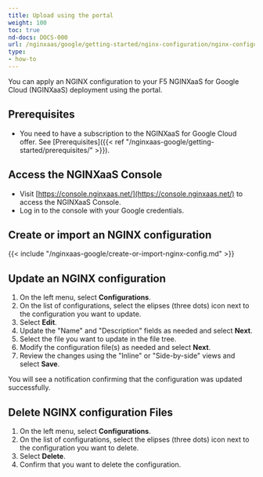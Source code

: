 ```yaml
---
title: Upload using the portal
weight: 100
toc: true
nd-docs: DOCS-000
url: /nginxaas/google/getting-started/nginx-configuration/nginx-configuration-portal/
type:
- how-to
---
```


You can apply an NGINX configuration to your F5 NGINXaaS for Google Cloud (NGINXaaS) deployment using the portal.

## Prerequisites

- You need to have a subscription to the NGINXaaS for Google Cloud offer. See [Prerequisites]({{< ref "/nginxaas-google/getting-started/prerequisites/" >}}).

## Access the NGINXaaS Console

- Visit [https://console.nginxaas.net/](https://console.nginxaas.net/) to access the NGINXaaS Console.
- Log in to the console with your Google credentials.

## Create or import an NGINX configuration

{{< include "/nginxaas-google/create-or-import-nginx-config.md" >}}

## Update an NGINX configuration

1. On the left menu, select **Configurations**.
1. On the list of configurations, select the elipses (three dots) icon next to the configuration you want to update.
1. Select **Edit**.
1. Update the "Name" and "Description" fields as needed and select **Next**.
1. Select the file you want to update in the file tree.
1. Modify the configuration file(s) as needed and select **Next**.
1. Review the changes using the "Inline" or "Side-by-side"  views and select **Save**.

You will see a notification confirming that the configuration was updated successfully.

## Delete NGINX configuration Files

1. On the left menu, select **Configurations**.
1. On the list of configurations, select the elipses (three dots) icon next to the configuration you want to delete.
1. Select **Delete**.
1. Confirm that you want to delete the configuration.
